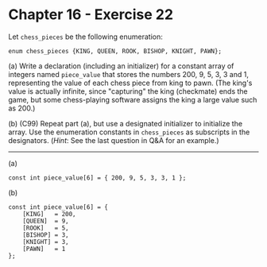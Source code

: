 # Chapter 16 - Exercise 22

Let `chess_pieces` be the following enumeration:

```
enum chess_pieces {KING, QUEEN, ROOK, BISHOP, KNIGHT, PAWN};
```

(a) 
Write a declaration (including an initializer) for a constant array of integers named `piece_value` that stores the numbers 200, 9, 5, 3, 3 and 1, representing the value of each chess piece from king to pawn. (The king's value is actually infinite, since "capturing" the king (checkmate) ends the game, but some chess-playing software assigns the king a large value such as 200.)  

(b) 
(C99) Repeat part (a), but use a designated initializer to initialize the array. Use the enumeration constants in `chess_pieces` as subscripts in the designators. (_Hint_: See the last question in Q&A for an example.)

---

(a)
```
const int piece_value[6] = { 200, 9, 5, 3, 3, 1 };
```

(b)
```
const int piece_value[6] = {
    [KING]   = 200,
    [QUEEN]  = 9,
    [ROOK]   = 5,
    [BISHOP] = 3,
    [KNIGHT] = 3,
    [PAWN]   = 1
};
```
